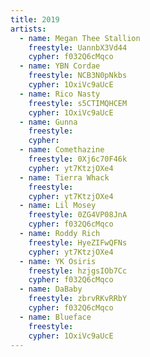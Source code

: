 ```yaml
---
title: 2019
artists:
  - name: Megan Thee Stallion
    freestyle: UannbX3Vd44
    cypher: f032Q6cMqco
  - name: YBN Cordae
    freestyle: NCB3N0pNkbs
    cypher: 1OxiVc9aUcE
  - name: Rico Nasty
    freestyle: s5CTIMQHCEM
    cypher: 1OxiVc9aUcE
  - name: Gunna
    freestyle:
    cypher: 
  - name: Comethazine
    freestyle: 0Xj6c70F46k
    cypher: yt7KtzjOXe4
  - name: Tierra Whack
    freestyle:
    cypher: yt7KtzjOXe4
  - name: Lil Mosey
    freestyle: 0ZG4VP08JnA
    cypher: f032Q6cMqco
  - name: Roddy Rich
    freestyle: HyeZIFwQFNs
    cypher: yt7KtzjOXe4
  - name: YK Osiris
    freestyle: hzjgsIOb7Cc
    cypher: f032Q6cMqco
  - name: DaBaby
    freestyle: zbrvRKvRRbY
    cypher: f032Q6cMqco
  - name: Blueface
    freestyle:
    cypher: 1OxiVc9aUcE
---
```


